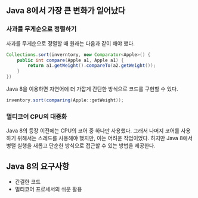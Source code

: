 ## Java 8에서 가장 큰 변화가 일어났다

### 사과를 무게순으로 정렬하기

사과를 무게순으로 정렬할 때 원래는 다음과 같이 해야 했다.

```java
Collections.sort(inverntory, new Comparator<Apple>() {
	public int compare(Apple a1, Apple a1) {
		return a1.getWeight().compareTo(a2.getWeight());
	}
})
```

Java 8을 이용하면 자연어에 더 가깝게 간단한 방식으로 코드를 구현할 수 있다.

```java
inventory.sort(comparing(Apple::getWeight));
```

### 멀티코어 CPU의 대중화

Java 8의 등장 이전에는 CPU의 코어 중 하나만 사용했다.
그래서 나머지 코어를 사용하기 위해서는 스레드를 사용해야 했지만, 이는 어려운 작업이었다.
하지만 Java 8에서 병렬 실행을 새롭고 단순한 방식으로 접근할 수 있는 방법을 제공한다.


## Java 8의 요구사항

- 간결한 코드
- 멀티코어 프로세서의 쉬운 활용